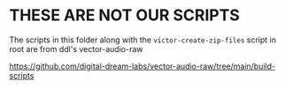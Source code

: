 # THESE ARE NOT OUR SCRIPTS
The scripts in this folder along with the `victor-create-zip-files` script in root are from ddl's vector-audio-raw

https://github.com/digital-dream-labs/vector-audio-raw/tree/main/build-scripts
